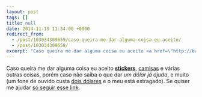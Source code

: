 ```yaml
---
layout: post
tags: []
title: null
date: 2014-11-19 11:34:00 +0000
redirect_from:
  - /post/103034309659/caso-queira-me-dar-alguma-coisa-eu-aceito/
  - /post/103034309659/
excerpt: "Caso queira me dar alguma coisa eu aceito <a href=\"http://badmeangood.com/#carousel_STCKRS\" title=\"Thanks a lot!\" target=\"_blank\"><strong>stickers</strong></a>, <a href=\"http://pt.stackoverflow.com/\" target=\"_blank\">camisas</a> e várias outras coisas, porém caso não saiba o que dar <em>um dólar já ajuda</em>, e muito (um fone de ouvido custa <a href=\"http://www.dx.com/p/smz-601-stylish-flat-in-ear-earphones-blue-black-3-5mm-plug-110cm-175955\" target=\"_blank\">dois dólares</a> e o meu está estragado). Se quiser me ajudar <a href=\"https://www.paypal.com/cgi-bin/webscr?cmd=_donations&business=YA4B7SEDLW866&lc=US&item_name=qgustavor&currency_code=USD&bn=PP%2dDonationsBF%3abtn_donate_SM%2egif%3aNonHosted\" target=\"_blank\">só seguir esse link</a>."
---
```


Caso queira me dar alguma coisa eu aceito
[**stickers**](http://badmeangood.com/#carousel_STCKRS "Thanks a lot!"),
[camisas](http://pt.stackoverflow.com/) e várias outras coisas, porém
caso não saiba o que dar *um dólar já ajuda*, e muito (um fone de ouvido
custa [dois
dólares](http://www.dx.com/p/smz-601-stylish-flat-in-ear-earphones-blue-black-3-5mm-plug-110cm-175955)
e o meu está estragado). Se quiser me ajudar [só seguir esse
link](https://www.paypal.com/cgi-bin/webscr?cmd=_donations&business=YA4B7SEDLW866&lc=US&item_name=qgustavor&currency_code=USD&bn=PP%2dDonationsBF%3abtn_donate_SM%2egif%3aNonHosted).

